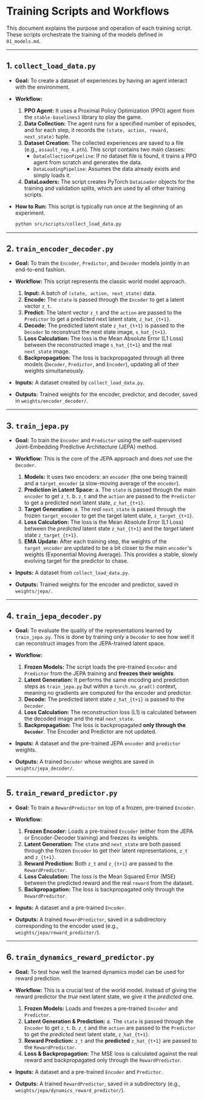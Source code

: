 # Training Scripts and Workflows

This document explains the purpose and operation of each training script. These scripts orchestrate the training of the models defined in `01_models.md`.

---

## 1. `collect_load_data.py`

*   **Goal:** To create a dataset of experiences by having an agent interact with the environment.

*   **Workflow:**
    1.  **PPO Agent:** It uses a Proximal Policy Optimization (PPO) agent from the `stable-baselines3` library to play the game.
    2.  **Data Collection:** The agent runs for a specified number of episodes, and for each step, it records the `(state, action, reward, next_state)` tuple.
    3.  **Dataset Creation:** The collected experiences are saved to a file (e.g., `assault_rep_4.pth`). This script contains two main classes:
        *   `DataCollectionPipeline`: If no dataset file is found, it trains a PPO agent from scratch and generates the data.
        *   `DataLoadingPipeline`: Assumes the data already exists and simply loads it.
    4.  **DataLoaders:** The script creates PyTorch `DataLoader` objects for the training and validation splits, which are used by all other training scripts.

*   **How to Run:** This script is typically run once at the beginning of an experiment.
    ```bash
    python src/scripts/collect_load_data.py
    ```

---

## 2. `train_encoder_decoder.py`

*   **Goal:** To train the `Encoder`, `Predictor`, and `Decoder` models jointly in an end-to-end fashion.

*   **Workflow:** This script represents the classic world model approach.
    1.  **Input:** A batch of `(state, action, next_state)` data.
    2.  **Encode:** The `state` is passed through the `Encoder` to get a latent vector `z_t`.
    3.  **Predict:** The latent vector `z_t` and the `action` are passed to the `Predictor` to get a predicted next latent state, `z_hat_{t+1}`.
    4.  **Decode:** The predicted latent state `z_hat_{t+1}` is passed to the `Decoder` to reconstruct the next state image, `s_hat_{t+1}`.
    5.  **Loss Calculation:** The loss is the Mean Absolute Error (L1 Loss) between the reconstructed image `s_hat_{t+1}` and the real `next_state` image.
    6.  **Backpropagation:** The loss is backpropagated through all three models (`Decoder`, `Predictor`, and `Encoder`), updating all of their weights simultaneously.

*   **Inputs:** A dataset created by `collect_load_data.py`.
*   **Outputs:** Trained weights for the encoder, predictor, and decoder, saved in `weights/encoder_decoder/`.

---

## 3. `train_jepa.py`

*   **Goal:** To train the `Encoder` and `Predictor` using the self-supervised Joint-Embedding Predictive Architecture (JEPA) method.

*   **Workflow:** This is the core of the JEPA approach and does *not* use the `Decoder`.
    1.  **Models:** It uses two encoders: an `encoder` (the one being trained) and a `target_encoder` (a slow-moving average of the `encoder`).
    2.  **Prediction in Latent Space:**
        a. The `state` is passed through the main `encoder` to get `z_t`.
        b. `z_t` and the `action` are passed to the `Predictor` to get a predicted next latent state, `z_hat_{t+1}`.
    3.  **Target Generation:**
        a. The *real* `next_state` is passed through the frozen `target_encoder` to get the target latent state, `z_target_{t+1}`.
    4.  **Loss Calculation:** The loss is the Mean Absolute Error (L1 Loss) between the *predicted* latent state `z_hat_{t+1}` and the *target* latent state `z_target_{t+1}`.
    5.  **EMA Update:** After each training step, the weights of the `target_encoder` are updated to be a bit closer to the main `encoder`'s weights (Exponential Moving Average). This provides a stable, slowly evolving target for the predictor to chase.

*   **Inputs:** A dataset from `collect_load_data.py`.
*   **Outputs:** Trained weights for the encoder and predictor, saved in `weights/jepa/`.

---

## 4. `train_jepa_decoder.py`

*   **Goal:** To evaluate the quality of the representations learned by `train_jepa.py`. This is done by training *only* a `Decoder` to see how well it can reconstruct images from the JEPA-trained latent space.

*   **Workflow:**
    1.  **Frozen Models:** The script loads the pre-trained `Encoder` and `Predictor` from the JEPA training and **freezes their weights**.
    2.  **Latent Generation:** It performs the same encoding and prediction steps as `train_jepa.py` but within a `torch.no_grad()` context, meaning no gradients are computed for the encoder and predictor.
    3.  **Decode:** The predicted latent state `z_hat_{t+1}` is passed to the `Decoder`.
    4.  **Loss Calculation:** The reconstruction loss (L1) is calculated between the decoded image and the real `next_state`.
    5.  **Backpropagation:** The loss is backpropagated **only through the `Decoder`**. The Encoder and Predictor are not updated.

*   **Inputs:** A dataset and the pre-trained JEPA `encoder` and `predictor` weights.
*   **Outputs:** A trained `Decoder` whose weights are saved in `weights/jepa_decoder/`.

---

## 5. `train_reward_predictor.py`

*   **Goal:** To train a `RewardPredictor` on top of a frozen, pre-trained `Encoder`.

*   **Workflow:**
    1.  **Frozen Encoder:** Loads a pre-trained `Encoder` (either from the JEPA or Encoder-Decoder training) and freezes its weights.
    2.  **Latent Generation:** The `state` and `next_state` are both passed through the frozen `Encoder` to get their latent representations, `z_t` and `z_{t+1}`.
    3.  **Reward Prediction:** Both `z_t` and `z_{t+1}` are passed to the `RewardPredictor`.
    4.  **Loss Calculation:** The loss is the Mean Squared Error (MSE) between the predicted reward and the real `reward` from the dataset.
    5.  **Backpropagation:** The loss is backpropagated only through the `RewardPredictor`.

*   **Inputs:** A dataset and a pre-trained `Encoder`.
*   **Outputs:** A trained `RewardPredictor`, saved in a subdirectory corresponding to the encoder used (e.g., `weights/jepa/reward_predictor/`).

---

## 6. `train_dynamics_reward_predictor.py`

*   **Goal:** To test how well the learned dynamics model can be used for reward prediction.

*   **Workflow:** This is a crucial test of the world model. Instead of giving the reward predictor the *true* next latent state, we give it the *predicted* one.
    1.  **Frozen Models:** Loads and freezes a pre-trained `Encoder` and `Predictor`.
    2.  **Latent Generation & Prediction:**
        a. The `state` is passed through the `Encoder` to get `z_t`.
        b. `z_t` and the `action` are passed to the `Predictor` to get the *predicted* next latent state, `z_hat_{t+1}`.
    3.  **Reward Prediction:** `z_t` and the **predicted** `z_hat_{t+1}` are passed to the `RewardPredictor`.
    4.  **Loss & Backpropagation:** The MSE loss is calculated against the real reward and backpropagated only through the `RewardPredictor`.

*   **Inputs:** A dataset and a pre-trained `Encoder` and `Predictor`.
*   **Outputs:** A trained `RewardPredictor`, saved in a subdirectory (e.g., `weights/jepa/dynamics_reward_predictor/`).
